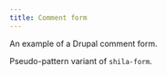 ```yaml
---
title: Comment form
---
```

An example of a Drupal comment form.

Pseudo-pattern variant of `shila-form`.
